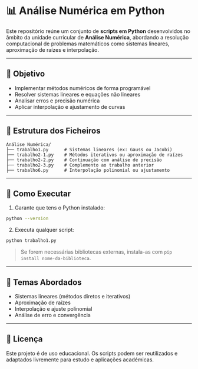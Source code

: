 # 📊 Análise Numérica em Python

Este repositório reúne um conjunto de **scripts em Python** desenvolvidos no âmbito da unidade curricular de **Análise Numérica**, abordando a resolução computacional de problemas matemáticos como sistemas lineares, aproximação de raízes e interpolação.

---

## 🎯 Objetivo

- Implementar métodos numéricos de forma programável
- Resolver sistemas lineares e equações não lineares
- Analisar erros e precisão numérica
- Aplicar interpolação e ajustamento de curvas

---

## 📂 Estrutura dos Ficheiros

```
Análise Numérica/
├── trabalho1.py      # Sistemas lineares (ex: Gauss ou Jacobi)
├── trabalho2-1.py    # Métodos iterativos ou aproximação de raízes
├── trabalho2-2.py    # Continuação com análise de precisão
├── trabalho2-3.py    # Complemento ao trabalho anterior
├── trabalho6.py      # Interpolação polinomial ou ajustamento
```

---

## 🚀 Como Executar

1. Garante que tens o Python instalado:
```bash
python --version
```

2. Executa qualquer script:
```bash
python trabalho1.py
```

> Se forem necessárias bibliotecas externas, instala-as com `pip install nome-da-biblioteca`.

---

## 🧠 Temas Abordados

- Sistemas lineares (métodos diretos e iterativos)
- Aproximação de raízes
- Interpolação e ajuste polinomial
- Análise de erro e convergência

---

## 📜 Licença

Este projeto é de uso educacional. Os scripts podem ser reutilizados e adaptados livremente para estudo e aplicações académicas.

